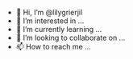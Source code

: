 - 👋 Hi, I’m @lilygrierjil
- 👀 I’m interested in ...
- 🌱 I’m currently learning ...
- 💞️ I’m looking to collaborate on ...
- 📫 How to reach me ...

<!---
lilygrierjil/lilygrierjil is a ✨ special ✨ repository because its `README.md` (this file) appears on your GitHub profile.
You can click the Preview link to take a look at your changes.
--->
